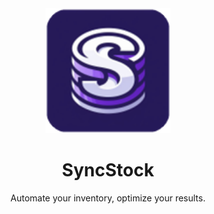 
<div align="center">    
  <img src="imgs-readme/logosss2.png"  alt="Sync Stock Solutions logo" width="200" height="auto"> 
  <h1>SyncStock</h1>  
  <p>Automate your inventory, optimize your results. </p>
</div>

